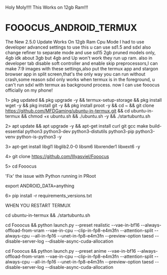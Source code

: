 Holy Moly!!!! This Works on 12gb Ram!!!

# FOOOCUS_ANDROID_TERMUX

The New 2.5.0 Update Works On 12gb Ram Cpu Mode
I had to use developer advanced settings to use this u can use sd1.5 and sdxl also change refiner to separate mode and
use sd15 2gb pruned models only, 4gb idk about 3gb but 4gb and Up won't work they run up ram. also in developer tab disable soft controller and enable skip preprocessors,I can make 7:9 images with these settings,also put the termux app and stargon browser app in split screen,that's the only way you can run without crash,some reason sdxl only works when termux is in the foreground, u can't run sdxl with termux as background process.
now I can use fooocus officially on my phone!



1> pkg updated && pkg upgrade -y && termux-setup-storage &&
pkg install wget -y && pkg install git -y && pkg install proot -y &&
cd ~ && git clone https://github.com/MFDGaming/ubuntu-in-termux.git && cd ubuntu-in-termux && chmod +x ubuntu.sh && ./ubuntu.sh -y && ./startubuntu.sh 

2> apt update && apt upgrade -y && apt-get install curl git gcc make build-essential python3 python3-dev python3-distutils python3-pip python3-venv python-is-python3 -y 

3> apt-get install libgl1 libglib2.0-0 libsm6 libxrender1 libxext6 -y

4> git clone https://github.com/lllyasviel/Fooocus

5> cd Fooocus


'Fix' the issue with Python running in PRoot

export ANDROID_DATA=anything 



6> pip install -r requirements_versions.txt

WHEN YOU RESTART TERMUX 

cd ubuntu-in-termux && ./startubuntu.sh

cd Fooocus && python launch.py --preset realistic --vae-in-bf16 --always-offload-from-vram --vae-in-cpu --clip-in-fp8-e4m3fn --attention-split --always-cpu --all-in-fp16 --unet-in-fp8-e4m3fn --preview-option taesd --disable-server-log --disable-async-cuda-allocation

cd Fooocus && python launch.py --preset anime --vae-in-bf16 --always-offload-from-vram --vae-in-cpu --clip-in-fp8-e4m3fn --attention-split --always-cpu --all-in-fp16 --unet-in-fp8-e4m3fn --preview-option taesd --disable-server-log --disable-async-cuda-allocation
